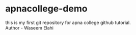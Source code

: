 # apnacollege-demo
this is my first git repository for apna college github tutorial.
<br/>
Author - Waseem Elahi
